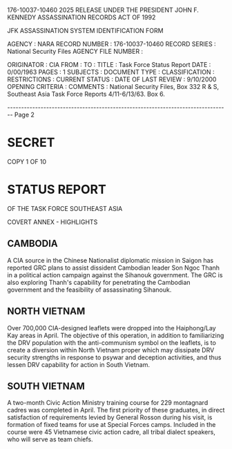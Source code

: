 176-10037-10460 2025 RELEASE UNDER THE PRESIDENT JOHN F. KENNEDY ASSASSINATION RECORDS ACT OF 1992

JFK ASSASSINATION SYSTEM
IDENTIFICATION FORM

AGENCY : NARA
RECORD NUMBER : 176-10037-10460
RECORD SERIES : National Security Files
AGENCY FILE NUMBER :

ORIGINATOR : CIA
FROM :
TO :
TITLE : Task Force Status Report
DATE : 0/00/1963
PAGES : 1
SUBJECTS :
DOCUMENT TYPE :
CLASSIFICATION :
RESTRICTIONS :
CURRENT STATUS :
DATE OF LAST REVIEW : 9/10/2000
OPENING CRITERIA :
COMMENTS : National Security Files, Box 332 R & S, Southeast Asia Task Force
Reports 4/11-6/13/63. Box 6.


-------------------------------------------------------------------------------- Page 2

# SECRET

COPY 1 OF 10

# STATUS REPORT
OF THE
TASK FORCE SOUTHEAST ASIA

COVERT ANNEX - HIGHLIGHTS

## CAMBODIA

A CIA source in the Chinese Nationalist diplomatic mission in Saigon has reported GRC plans to assist dissident Cambodian leader Son Ngoc Thanh in a political action campaign against the Sihanouk government. The GRC is also exploring Thanh's capability for penetrating the Cambodian government and the feasibility of assassinating Sihanouk.

## NORTH VIETNAM

Over 700,000 CIA-designed leaflets were dropped into the Haiphong/Lay Kay areas in April. The objective of this operation, in addition to familiarizing the DRV population with the anti-communism symbol on the leaflets, is to create a diversion within North Vietnam proper which may dissipate DRV security strengths in response to psywar and deception activities, and thus lessen DRV capability for action in South Vietnam.

## SOUTH VIETNAM

A two-month Civic Action Ministry training course for 229 montagnard cadres was completed in April. The first priority of these graduates, in direct satisfaction of requirements levied by General Rosson during his visit, is formation of fixed teams for use at Special Forces camps. Included in the course were 45 Vietnamese civic action cadre, all tribal dialect speakers, who will serve as team chiefs.

